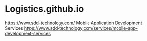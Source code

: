 # Logistics.github.io
https://www.sdd-technology.com/
Mobile Application Development Services
https://www.sdd-technology.com/services/mobile-app-development-services
